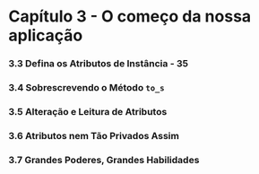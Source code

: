 # Capítulo 3 - O começo da nossa aplicação

### 3.3 Defina os Atributos de Instância - 35
### 3.4 Sobrescrevendo o Método `to_s`
### 3.5 Alteração e Leitura de Atributos
### 3.6 Atributos nem Tão Privados Assim
### 3.7 Grandes Poderes, Grandes Habilidades